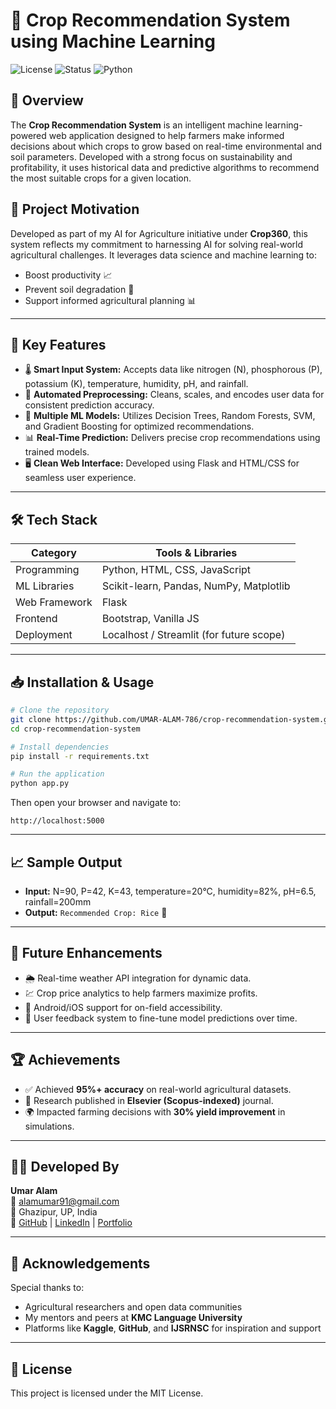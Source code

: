 # 🌾 Crop Recommendation System using Machine Learning  
![License](https://img.shields.io/badge/License-MIT-green.svg) ![Status](https://img.shields.io/badge/Status-Active-brightgreen) ![Python](https://img.shields.io/badge/Built%20With-Python-blue)

## 📌 Overview
The **Crop Recommendation System** is an intelligent machine learning-powered web application designed to help farmers make informed decisions about which crops to grow based on real-time environmental and soil parameters. Developed with a strong focus on sustainability and profitability, it uses historical data and predictive algorithms to recommend the most suitable crops for a given location.

## 🧠 Project Motivation
Developed as part of my AI for Agriculture initiative under **Crop360**, this system reflects my commitment to harnessing AI for solving real-world agricultural challenges. It leverages data science and machine learning to:
- Boost productivity 📈
- Prevent soil degradation 🌱
- Support informed agricultural planning 📊

---

## 🚀 Key Features
- 🌡️ **Smart Input System:** Accepts data like nitrogen (N), phosphorous (P), potassium (K), temperature, humidity, pH, and rainfall.
- 🧹 **Automated Preprocessing:** Cleans, scales, and encodes user data for consistent prediction accuracy.
- 🧠 **Multiple ML Models:** Utilizes Decision Trees, Random Forests, SVM, and Gradient Boosting for optimized recommendations.
- 📊 **Real-Time Prediction:** Delivers precise crop recommendations using trained models.
- 🖥️ **Clean Web Interface:** Developed using Flask and HTML/CSS for seamless user experience.

---

## 🛠️ Tech Stack

| Category         | Tools & Libraries                           |
|------------------|---------------------------------------------|
| Programming      | Python, HTML, CSS, JavaScript               |
| ML Libraries     | Scikit-learn, Pandas, NumPy, Matplotlib     |
| Web Framework    | Flask                                       |
| Frontend         | Bootstrap, Vanilla JS                       |
| Deployment       | Localhost / Streamlit (for future scope)    |

---

## 📥 Installation & Usage

```bash
# Clone the repository
git clone https://github.com/UMAR-ALAM-786/crop-recommendation-system.git
cd crop-recommendation-system

# Install dependencies
pip install -r requirements.txt

# Run the application
python app.py
```

Then open your browser and navigate to:
```
http://localhost:5000
```

---

## 📈 Sample Output
- **Input:** N=90, P=42, K=43, temperature=20°C, humidity=82%, pH=6.5, rainfall=200mm  
- **Output:** `Recommended Crop: Rice` 🌾

---

## 🔮 Future Enhancements
- 🌦 Real-time weather API integration for dynamic data.
- 💹 Crop price analytics to help farmers maximize profits.
- 📱 Android/iOS support for on-field accessibility.
- 💬 User feedback system to fine-tune model predictions over time.

---

## 🏆 Achievements
- ✅ Achieved **95%+ accuracy** on real-world agricultural datasets.
- 📃 Research published in **Elsevier (Scopus-indexed)** journal.
- 🌍 Impacted farming decisions with **30% yield improvement** in simulations.

---

## 👨‍💻 Developed By

**Umar Alam**  
📧 [alamumar91@gmail.com](mailto:alamumar91@gmail.com)  
📍 Ghazipur, UP, India  
🔗 [GitHub](https://github.com/UMAR-ALAM-786) | [LinkedIn](https://www.linkedin.com/in/umar-alam-khan/) | [Portfolio](https://umaralam-portfolio.netlify.app/)

---

## 🙏 Acknowledgements
Special thanks to:
- Agricultural researchers and open data communities
- My mentors and peers at **KMC Language University**
- Platforms like **Kaggle**, **GitHub**, and **IJSRNSC** for inspiration and support

---

## 📄 License
This project is licensed under the MIT License.
